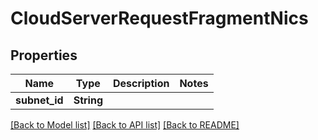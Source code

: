 # CloudServerRequestFragmentNics

## Properties

Name | Type | Description | Notes
------------ | ------------- | ------------- | -------------
**subnet_id** | **String** |  | 

[[Back to Model list]](../README.md#documentation-for-models) [[Back to API list]](../README.md#documentation-for-api-endpoints) [[Back to README]](../README.md)


